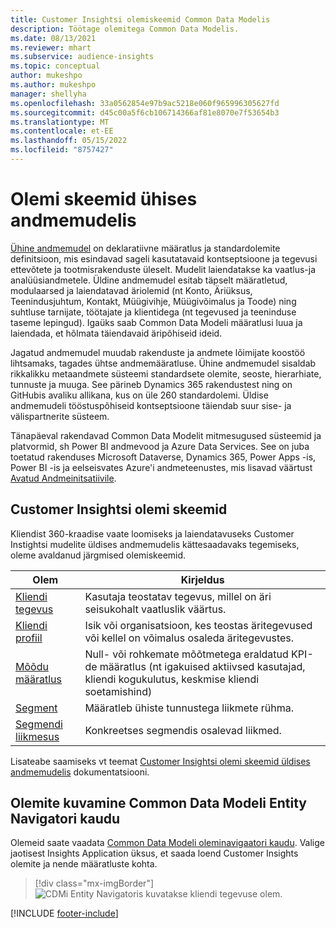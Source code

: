 ```yaml
---
title: Customer Insightsi olemiskeemid Common Data Modelis
description: Töötage olemitega Common Data Modelis.
ms.date: 08/13/2021
ms.reviewer: mhart
ms.subservice: audience-insights
ms.topic: conceptual
author: mukeshpo
ms.author: mukeshpo
manager: shellyha
ms.openlocfilehash: 33a0562854e97b9ac5218e060f965996305627fd
ms.sourcegitcommit: d45c00a5f6cb106714366af81e8070e7f53654b3
ms.translationtype: MT
ms.contentlocale: et-EE
ms.lasthandoff: 05/15/2022
ms.locfileid: "8757427"
---
```

# <a name="entity-schemas-in-common-data-model"></a>Olemi skeemid ühises andmemudelis



[Ühine andmemudel](/common-data-model/) on deklaratiivne määratlus ja standardolemite definitsioon, mis esindavad sageli kasutatavaid kontseptsioone ja tegevusi ettevõtete ja tootmisrakenduste üleselt. Mudelit laiendatakse ka vaatlus-ja analüüsiandmetele. Üldine andmemudel esitab täpselt määratletud, modulaarsed ja laiendatavad äriolemid (nt Konto, Äriüksus, Teenindusjuhtum, Kontakt, Müügivihje, Müügivõimalus ja Toode) ning suhtluse tarnijate, töötajate ja klientidega (nt tegevused ja teeninduse taseme lepingud). Igaüks saab Common Data Modeli määratlusi luua ja laiendada, et hõlmata täiendavaid äripõhiseid ideid.

Jagatud andmemudel muudab rakenduste ja andmete lõimijate koostöö lihtsamaks, tagades ühtse andmemääratluse. Ühine andmemudel sisaldab rikkalikku metaandmete süsteemi standardsete olemite, seoste, hierarhiate, tunnuste ja muuga. See pärineb Dynamics 365 rakendustest ning on GitHubis avaliku allikana, kus on üle 260 standardolemi. Üldise andmemudeli tööstuspõhiseid kontseptsioone täiendab suur sise- ja välispartnerite süsteem.

Tänapäeval rakendavad Common Data Modelit mitmesugused süsteemid ja platvormid, sh Power BI andmevood ja Azure Data Services. See on juba toetatud rakenduses Microsoft Dataverse, Dynamics 365, Power Apps -is, Power BI -is ja eelseisvates Azure'i andmeteenustes, mis lisavad väärtust [Avatud Andmeinitsatiivile](https://dynamics.microsoft.com/en-us/open-data-initiative/).

## <a name="customer-insights-entity-schemas"></a>Customer Insightsi olemi skeemid

Kliendist 360-kraadise vaate loomiseks ja laiendatavuseks Customer Instightsi mudelite üldises andmemudelis kättesaadavaks tegemiseks, oleme avaldanud järgmised olemiskeemid.

| Olem | Kirjeldus |
|---------|---------|
|[Kliendi tegevus](/common-data-model/schema/core/applicationcommon/foundationcommon/crmcommon/solutions/customerinsights/customeractivity) | Kasutaja teostatav tegevus, millel on äri seisukohalt vaatluslik väärtus. |
|[Kliendi profiil](/common-data-model/schema/core/applicationcommon/foundationcommon/crmcommon/solutions/customerinsights/customerprofile) | Isik või organisatsioon, kes teostas äritegevused või kellel on võimalus osaleda äritegevustes. |
|[Mõõdu määratlus](/common-data-model/schema/core/applicationcommon/foundationcommon/crmcommon/solutions/customerinsights/measuredefinition) | Null- või rohkemate mõõtmetega eraldatud KPI-de määratlus (nt igakuised aktiivsed kasutajad, kliendi kogukulutus, keskmise kliendi soetamishind) |
|[Segment](/common-data-model/schema/core/applicationcommon/foundationcommon/crmcommon/solutions/customerinsights/segment) | Määratleb ühiste tunnustega liikmete rühma. |
|[Segmendi liikmesus](/common-data-model/schema/core/applicationcommon/foundationcommon/crmcommon/solutions/customerinsights/segmentmembership) | Konkreetses segmendis osalevad liikmed. |

Lisateabe saamiseks vt teemat [Customer Insightsi olemi skeemid üldises andmemudelis](/common-data-model/schema/core/applicationcommon/foundationcommon/crmcommon/solutions/customerinsights/overview) dokumentatsiooni.

## <a name="view-entities-using-the-common-data-model-entity-navigator"></a>Olemite kuvamine Common Data Modeli Entity Navigatori kaudu

Olemeid saate vaadata [Common Data Modeli oleminavigaatori kaudu](https://microsoft.github.io/CDM/). Valige jaotisest Insights Application üksus, et saada loend Customer Insights olemite ja nende määratluste kohta.
> [!div class="mx-imgBorder"]
> ![CDMi Entity Navigatoris kuvatakse kliendi tegevuse olem.](media/CDM-entity-navigator.png "CDMi Entity Navigatoris kuvatakse kliendi tegevuse olem")


[!INCLUDE [footer-include](includes/footer-banner.md)]
